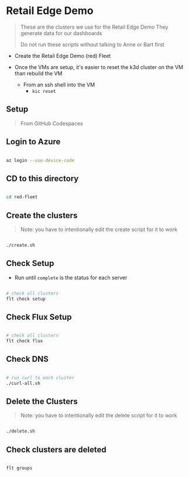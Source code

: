 # Retail Edge Demo

> These are the clusters we use for the Retail Edge Demo
> They generate data for our dashboards
>
> Do not run these scripts without talking to Anne or Bart first

- Create the Retail Edge Demo (red) Fleet

- Once the VMs are setup, it's easier to reset the k3d cluster on the VM than rebuild the VM
  - From an ssh shell into the VM
    - `kic reset`

## Setup

> From GitHub Codespaces

## Login to Azure

```bash

az login --use-device-code

```

## CD to this directory

```bash

cd red-fleet

```

## Create the clusters

> Note: you have to intentionally edit the create script for it to work

```bash

./create.sh

```

## Check Setup

- Run until `complete` is the status for each server

```bash

# check all clusters
flt check setup

```

## Check Flux Setup

```bash

# check all clusters
flt check flux

```

## Check DNS

```bash

# run curl to each cluster
./curl-all.sh

```

## Delete the Clusters

> Note: you have to intentionally edit the delete script for it to work

```bash

./delete.sh

```

## Check clusters are deleted

```bash

flt groups

```
